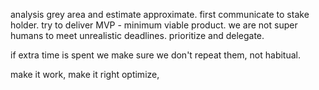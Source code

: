 analysis grey area and estimate approximate.
first communicate to stake holder.
try to deliver MVP - minimum viable product.
we are not super humans to meet unrealistic deadlines.
prioritize and delegate.

if extra time is spent we make sure we don't repeat them, not habitual.

make it work,
make it right
optimize,






